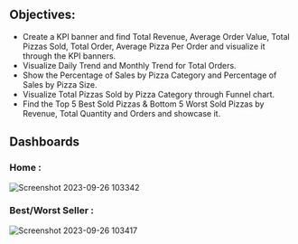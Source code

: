 ## Objectives:
* Create a KPI banner and find Total Revenue, Average Order Value, Total Pizzas Sold, Total Order, Average Pizza Per Order and visualize it through the KPI banners.
* Visualize Daily Trend and Monthly Trend for Total Orders.
* Show the Percentage of Sales by Pizza Category and Percentage of Sales by Pizza Size.
* Visualize Total Pizzas Sold by Pizza Category through Funnel chart.
* Find the Top 5 Best Sold Pizzas & Bottom 5 Worst Sold Pizzas by Revenue, Total Quantity and Orders and showcase it.
## Dashboards
### Home :

![Screenshot 2023-09-26 103342](https://github.com/bala-1409/Power-BI-Visualization-Project/assets/136687053/c0914732-972a-4e91-80f5-ee2b4515a2fb)
### Best/Worst Seller :

![Screenshot 2023-09-26 103417](https://github.com/bala-1409/Power-BI-Visualization-Project/assets/136687053/eda9bd19-a7a2-453e-9c41-713005ffe10a)
